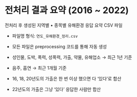 # 전처리 결과 요약 (2016 ~ 2022)

전처리 후 생성된 지역별 • 종목별 유해환경 응답 요약 CSV 파일

- 파일명 형식: `연도_유해환경_정리.csv`
- 모든 파일은 preprocessing 코드를 통해 자동 생성

- 성인물, 도박, 폭력, 성폭력, 가출, 약물, 유해업소 → 최근 1년 기준
- 음주, 흡연 → 최근 1개월 기준

- 16, 18, 20년도의 가출은 한 번 이상 했으면 다 ‘있다’로 합산
- 22년도의 가출은 그냥 ‘있다’ 응답한 사람만 합산
